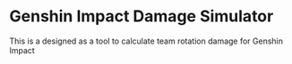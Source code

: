 # Genshin Impact Damage Simulator

This is a designed as a tool to calculate team rotation damage for Genshin
Impact
